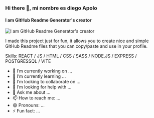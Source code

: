 ### Hi there 👋, mi nombre es diego Apolo
#### I am GitHub Readme Generator's creator
![I am GitHub Readme Generator's creator](https://res.cloudinary.com/drkv8ebxx/image/upload/v1667927259/Images/zko2fgbsk70imzkqfu4w.gif)

I made this project just for fun, it allows you to create nice and simple GitHub Readme files that you can copy/paste and use in your profile.

Skills:  REACT / JS / HTML / CSS / SASS / NODE.JS / EXPRESS / POSTGRESSQL / VITE


- 🔭 I’m currently working on ...
- 🌱 I’m currently learning ...
- 👯 I’m looking to collaborate on ...
- 🤔 I’m looking for help with ...
- 💬 Ask me about ...
- 📫 How to reach me: ...
- 😄 Pronouns: ...
- ⚡ Fun fact: ...

